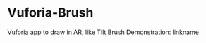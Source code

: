 # Vuforia-Brush
Vuforia app to draw in AR, like Tilt Brush
Demonstration:
[linkname](https://www.youtube.com/watch?v=lfKANdEyFJM&t=1s)
